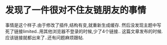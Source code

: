 # 发现了一件很对不住友链朋友的事情

事情是这个样子.由于修改了插件,结构有变,就重新生成缓存. 然后没发现主题中写死了链接limited..用其他浏览器不登录的时候,少了4个链接.. 这篇文章发布的时候.应该链接就都出来了..还有问题麻烦跟帖.

